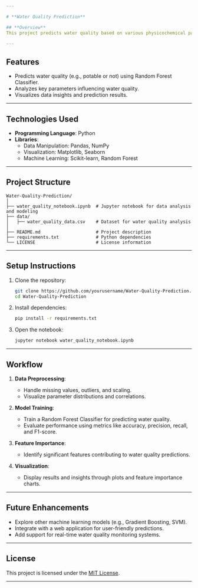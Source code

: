 ```yaml
---

# **Water Quality Prediction**

## **Overview**  
This project predicts water quality based on various physicochemical parameters using machine learning techniques. It provides insights into water contamination levels and supports decision-making for maintaining safe water standards.

---
```


## **Features**
- Predicts water quality (e.g., potable or not) using Random Forest Classifier.  
- Analyzes key parameters influencing water quality.  
- Visualizes data insights and prediction results.

---

## **Technologies Used**
- **Programming Language**: Python  
- **Libraries**:  
  - Data Manipulation: Pandas, NumPy  
  - Visualization: Matplotlib, Seaborn  
  - Machine Learning: Scikit-learn, Random Forest  

---

## **Project Structure**
```
Water-Quality-Prediction/
│
├── water_quality_notebook.ipynb  # Jupyter notebook for data analysis and modeling
├── data/
│   ├── water_quality_data.csv    # Dataset for water quality analysis
│
├── README.md                     # Project description
├── requirements.txt              # Python dependencies
└── LICENSE                       # License information
```

---

## **Setup Instructions**
1. Clone the repository:
   ```bash
   git clone https://github.com/yourusername/Water-Quality-Prediction.git
   cd Water-Quality-Prediction
   ```

2. Install dependencies:
   ```bash
   pip install -r requirements.txt
   ```

3. Open the notebook:
   ```bash
   jupyter notebook water_quality_notebook.ipynb
   ```

---

## **Workflow**
1. **Data Preprocessing**:  
   - Handle missing values, outliers, and scaling.  
   - Visualize parameter distributions and correlations.  

2. **Model Training**:  
   - Train a Random Forest Classifier for predicting water quality.  
   - Evaluate performance using metrics like accuracy, precision, recall, and F1-score.  

3. **Feature Importance**:  
   - Identify significant features contributing to water quality predictions.

4. **Visualization**:  
   - Display results and insights through plots and feature importance charts.

---

## **Future Enhancements**
- Explore other machine learning models (e.g., Gradient Boosting, SVM).  
- Integrate with a web application for user-friendly predictions.  
- Add support for real-time water quality monitoring systems.

---

## **License**
This project is licensed under the [MIT License](LICENSE).  

---
